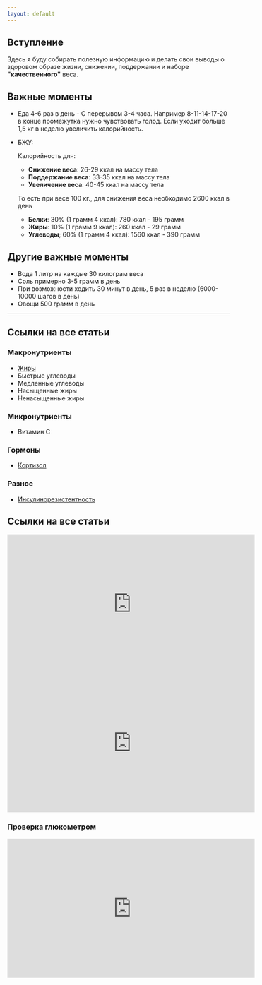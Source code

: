 ```yaml
---
layout: default
---
```


## Вступление
Здесь я буду собирать полезную информацию и делать свои выводы о здоровом образе жизни, снижении, поддержании и наборе **"качественного"** веса.

## Важные моменты
- Еда 4-6 раз в день - С перерывом 3-4 часа. Например 8-11-14-17-20 в конце промежутка нужно чувствовать голод. Если уходит больше 1,5 кг в неделю увеличить калорийность.
- БЖУ:

	Калорийность для:
	- **Снижение веса**: 26-29 ккал на массу тела
	- **Поддержание веса**: 33-35 ккал на массу тела
	- **Увеличение веса**: 40-45 ккал на массу тела
	
	То есть при весе 100 кг., для снижения веса необходимо 2600 ккал в день
	- **Белки**: 30% (1 грамм 4 ккал): 780 ккал - 195 грамм
	- **Жиры**: 10% (1 грамм 9 ккал): 260 ккал - 29 грамм
	- **Углеводы**; 60% (1 грамм 4 ккал): 1560 ккал - 390 грамм


## Другие важные моменты
- Вода 1 литр на каждые 30 килограм веса
- Соль примерно 3-5 грамм в день
- При возможности ходить 30 минут в день, 5 раз в неделю (6000-10000 шагов в день)
- Овощи 500 грамм в день

---

## Ссылки на все статьи

### Макронутриенты
- [Жиры](./fat.md)
- Быстрые углеводы
- Медленные углеводы
- Насыщенные жиры
- Ненасыщенные жиры

### Микронутриенты
- Витамин C

### Гормоны
- [Кортизол](./cortisol.md)

### Разное
- [Инсулинорезистентность](./insulin-resistance.md)

## Ссылки на все статьи

<iframe width="560" height="315" src="https://www.youtube.com/embed/dzISo0D7HJI?controls=0" frameborder="0" allow="accelerometer; autoplay; encrypted-media; gyroscope; picture-in-picture" allowfullscreen></iframe>

<iframe width="560" height="315" src="https://www.youtube.com/embed/lnnl7Jyf3hU?controls=0" frameborder="0" allow="accelerometer; autoplay; encrypted-media; gyroscope; picture-in-picture" allowfullscreen></iframe>

### Проверка глюкометром

<iframe width="560" height="315" src="https://www.youtube.com/embed/CbYKJLUC8Bo?controls=0" frameborder="0" allow="accelerometer; autoplay; encrypted-media; gyroscope; picture-in-picture" allowfullscreen></iframe>
